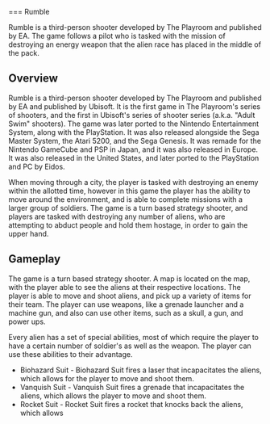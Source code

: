 
===
Rumble

Rumble is a third-person shooter developed by The Playroom and published by EA. The game follows a pilot who is tasked with the mission of destroying an energy weapon that the alien race has placed in the middle of the pack.

## Overview

Rumble is a third-person shooter developed by The Playroom and published by EA and published by Ubisoft. It is the first game in The Playroom's series of shooters, and the first in Ubisoft's series of shooter series (a.k.a. "Adult Swim" shooters). The game was later ported to the Nintendo Entertainment System, along with the PlayStation. It was also released alongside the Sega Master System, the Atari 5200, and the Sega Genesis. It was remade for the Nintendo GameCube and PSP in Japan, and it was also released in Europe. It was also released in the United States, and later ported to the PlayStation and PC by Eidos.

When moving through a city, the player is tasked with destroying an enemy within the allotted time, however in this game the player has the ability to move around the environment, and is able to complete missions with a larger group of soldiers. The game is a turn based strategy shooter, and players are tasked with destroying any number of aliens, who are attempting to abduct people and hold them hostage, in order to gain the upper hand.

## Gameplay

The game is a turn based strategy shooter. A map is located on the map, with the player able to see the aliens at their respective locations. The player is able to move and shoot aliens, and pick up a variety of items for their team. The player can use weapons, like a grenade launcher and a machine gun, and also can use other items, such as a skull, a gun, and power ups.

Every alien has a set of special abilities, most of which require the player to have a certain number of soldier's as well as the weapon. The player can use these abilities to their advantage.

*   Biohazard Suit - Biohazard Suit fires a laser that incapacitates the aliens, which allows for the player to move and shoot them.
*   Vanquish Suit - Vanquish Suit fires a grenade that incapacitates the aliens, which allows the player to move and shoot them.
*   Rocket Suit - Rocket Suit fires a rocket that knocks back the aliens, which allows
